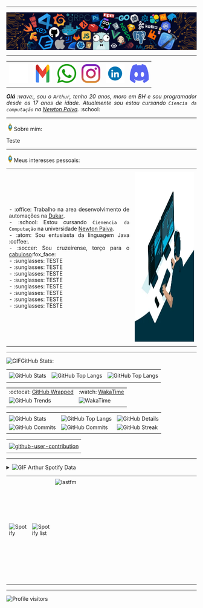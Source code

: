 -----
<!-- Baner -->
<div>
  <img align="center" alt="Header" src="https://raw.githubusercontent.com/LzArthur17/LzArthur17/main/img/header.png?raw=true"/>
</div>

-----
<!-- Icones Contatos -->
<div align="center">
 <table>
  <tr>
   <td align="center" colspan="11"></td>
  </tr> 
  <tr>
   <td><a href="https://github.com/LzArthur17" target="_blank"><img src="https://raw.githubusercontent.com/LzArthur17/LzArthur17/main/img/github.png?raw=true" width="50px" height="50px"/></a></td>
   <td><a href="mailto:lazarinogomes91@gmail.com" target="_blank"><img src="https://raw.githubusercontent.com/LzArthur17/LzArthur17/main/img/gmail.png?raw=true" width="50px" height="50px"/></a></td>
   <td><a href="https://wa.me/5531994206526" target="_blank"><img src="https://raw.githubusercontent.com/LzArthur17/LzArthur17/main/img/whats.png?raw=true" width="50px" height="50px"/></a></td>
   <td><a href="https://www.instagram.com/lz.arthur/" target="_blank"><img src="https://raw.githubusercontent.com/LzArthur17/LzArthur17/main/img/insta.png?raw=true" width="50px" height="50px"/></a></td> 
   <td><a href="https://www.linkedin.com/in/arthurlazarino/" target="_blank"><img src="https://raw.githubusercontent.com/LzArthur17/LzArthur17/main/img/linkedin.gif?raw=true" width="50px" height="50px"/></a></td>
   <td><a href="https://discordapp.com/users/959151773728251914" target="_blank"><img src="https://raw.githubusercontent.com/LzArthur17/LzArthur17/main/img/discord.png?raw=true" width="50px" height="50px"/></a></td>
  </tr>
  <tr>
   <td align="center" colspan="11"></td>
  </tr> 
 </table>
</div>

<!-- Apresentação rapida -->
<div align="justify">
<i><b>Olá</b> :wave:, sou o <code>Arthur</code>, tenho 20 anos, moro em BH e sou programador desde os 17 anos de idade. Atualmente sou estou cursando <code>Ciencia da computação</code> na <a href="https://newtonpaiva.br/" target="_blank">Newton Paiva</a>.</i> :school:<br/>
</div>

-----
<!-- Sobre min -->
<img height="20" alt="GIF" src="https://raw.githubusercontent.com/LzArthur17/LzArthur17/main/img/soulgem.gif?raw=true"/>Sobre mim:

<div align="justify">
Teste
</div>

-----
<!-- Interesses pessoais -->
<div>
 <img height="20" alt="GIF" src="https://raw.githubusercontent.com/LzArthur17/LzArthur17/main/img/soulgem.gif?raw=true"/>Meus interesses pessoais:
<table>
<tr>
  <td align="center" colspan="2"></td>
</tr> 
  
<tr>
<td>
<div align="justify">
<p> 
- :office: Trabalho na area desenvolvimento de automações na <a href="https://dukar.com.br/" target="_blank">Dukar</a>.<br/>
- :school: Estou cursando <code>Cienencia da Computação</code> na universidade <a href="https://newtonpaiva.br/" target="_blank">Newton Paiva</a>.<br/>
- :atom: Sou entusiasta da linguagem Java :coffee:.<br/>
- :soccer: Sou cruzeirense, torço para o <a href="https://www.cruzeiro.com.br/" target="_blank">cabuloso</a>:fox_face:<br />
- :sunglasses: TESTE<br/>
- :sunglasses: TESTE<br/>
- :sunglasses: TESTE<br/>
- :sunglasses: TESTE<br/>
- :sunglasses: TESTE<br/>
- :sunglasses: TESTE<br/>
- :sunglasses: TESTE<br/>
- :sunglasses: TESTE<br/>
</p>
</div>
</td>
<td>
<div>
<img alt="GIF" src="https://raw.githubusercontent.com/LzArthur17/LzArthur17/main/img/dev.gif?raw=true" width="340px" height="450px"/>
</div>
</td>
</tr>

<tr>
 <td align="center" colspan="2"></td>
</tr> 
</table>

</div>

-----



<div>

<img height="20" alt="GIF" src="https://LzArthur17.github.io/image/graphic.gif?raw=true"/>GitHub Stats:

<div align="center">
<table>
<tr>
 <td align="center" colspan="3"></td>
</tr> 
<tr>
<td>
<img alt="GitHub Stats" src="https://github-readme-stats.vercel.app/api?username=LzArthur17&show=reviews,discussions_started,discussions_answered,prs_merged,prs_merged_percentage&rank_icon=percentile&theme=dark&locale=pt-br&card_width=480"/>
</td>
<td>
<img alt="GitHub Top Langs" src="https://github-readme-stats.vercel.app/api/top-langs/?username=LzArthur17&theme=dark&locale=pt-br&langs_count=7"/>
</td>
<td>
<img alt="GitHub Top Langs" src="https://github-readme-stats.vercel.app/api/top-langs/?username=LzArthur17&layout=pie&theme=dark&locale=pt-br"/>
</td>
</tr>
<tr>
 <td align="center" colspan="3"></td>
</tr> 
</table>
<table>
<tr>
 <td align="center">:octocat: <a href="https://www.githubwrapped.io/LzArthur17" target="_blank">GitHub Wrapped</a></td>
 <td align="center">:watch: <a href="https://wakatime.com/@LzArthur">WakaTime</a></td>
</tr>
<tr>
<td>
<img alt="GitHub Trends" src="https://api.githubtrends.io/user/svg/LzArthur17/repos?time_range=one_year&loc_metric=changed&theme=dark"/>
</td>
<td>
<img alt="WakaTime" src="https://github-readme-stats.vercel.app/api/wakatime?username=LzArthur17=dark&layout=compact"/>
</td>
</tr>
<tr>
 <td align="center"></td>
 <td align="center"></td>
</tr> 
</table>
<table>
<tr>
 <td align="center" colspan="3"></td>
</tr> 
<tr>
<td>
<img alt="GitHub Stats" width="200px" src="http://github-profile-summary-cards.vercel.app/api/cards/stats?username=LzArthur17&theme=github_dark"/>
</td>
<td>
<img alt="GitHub Top Langs" width="200px" src="http://github-profile-summary-cards.vercel.app/api/cards/repos-per-language?username=LzArthur17&theme=github_dark"/>
</td>
<td>
<img alt="GitHub Details" width="420px" src="http://github-profile-summary-cards.vercel.app/api/cards/profile-details?username=LzArthur17&theme=github_dark"/>
</td>
</tr>
<tr>
<td>
<img alt="GitHub Commits" width="200px" src="http://github-profile-summary-cards.vercel.app/api/cards/productive-time?username=LzArthur17&theme=github_dark&utcOffset=8"/>
</td>
<td>
<img alt="GitHub Commits" width="200px" src="http://github-profile-summary-cards.vercel.app/api/cards/most-commit-language?username=LzArthur17&theme=github_dark"/>
</td>
<td>
<img alt="GitHub Streak" width="420px" src="https://streak-stats.demolab.com?user=LzArthur17&theme=dark&locale=pt_BR&date_format=j%20M%5B%20Y%5D"/>
</td>
</tr>
<tr>
 <td align="center" colspan="3"></td>
</tr>
</table>

<table>
<tr>
 <td align="center"></td>
</tr>
<tr>
 <td align="center"><a href="https://github.com/marketplace/actions/generate-snake-game-from-github-contribution-grid" target="_blank"><img align="center" alt="github-user-contribution" src="https://LzArthur17.github.io/image/github-user-contribution.svg?raw=true"/></a></td>
</tr>
<tr>
 <td align="center"></td>
</tr> 
</table>

</div>
</div>

-----

<div>
<details>
<summary><img height="20" alt="GIF" src="https://LzArthur17.github.io/image/spotify.gif?raw=true"/> Arthur Spotify Data</summary>
<img src="https://data-card-for-spotify.herokuapp.com/api/card?user_id=k4d57f1eyxsut3i879iqvmm9w" alt="Data Card for Spotify">
</details>
</div>

<div align="center">
<table>
<tr>
 <td align="center" colspan="3"></td>
</tr> 
<tr>
<td>
<img alt="Spotify" width="200px" height="270px" src="https://spotify-github-profile.kittinanx.com/api/view?uid=k4d57f1eyxsut3i879iqvmm9w&cover_image=true&theme=default&show_offline=false&background_color=121212&interchange=false"/>
</td>
<td>
<img alt="Spotify list" width="200px" height="270px" src="https://spotify-recently-played-readme.vercel.app/api?user=k4d57f1eyxsut3i879iqvmm9w&count=10"/>
</td>
<td>
<!-- <a href="https://twitter.com/joaoaramuni" target="_blank"><img align="right" width="400px" height="270px" alt="tweets" src="https://github-readme-twitter.gazf.vercel.app/api?id=joaoaramuni"/></a> -->
<a href="https://www.last.fm/pt/user/joaoaramuni" target="_blank"><img align="right" width="400px" height="270px" alt="lastfm" src="https://lastfm-recently-played.vercel.app/api?user=joaoaramuni&width=400"/></a>
</td>
</tr>
<tr>
 <td align="center" colspan="3"></td>
</tr> 
</table>
</div>

----

<img width="175" alt="Profile visitors" src="https://komarev.com/ghpvc/?username=LzArthur17"/>
